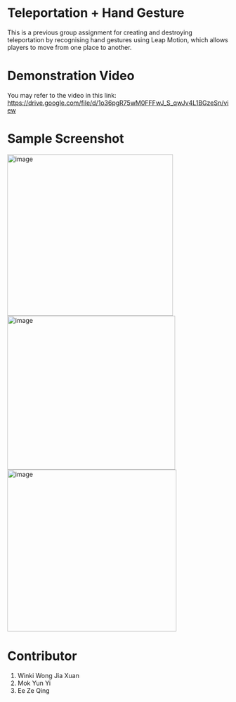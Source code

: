 # Teleportation + Hand Gesture
This is a previous group assignment for creating and destroying teleportation by recognising hand gestures using Leap Motion, which allows players to move from one place to another.

# Demonstration Video
You may refer to the video in this link: https://drive.google.com/file/d/1o36pgR75wM0FFFwJ_S_qwJv4L1BGzeSn/view

# Sample Screenshot
<img width="377" height="367" alt="image" src="https://github.com/user-attachments/assets/e8eddd21-17c5-498b-b8c8-636462c98540" /><br/>
<img width="382" height="350" alt="image" src="https://github.com/user-attachments/assets/e5d79026-1f5a-4e6e-afb4-86b397eec900" /><br/>
<img width="385" height="368" alt="image" src="https://github.com/user-attachments/assets/a1d1857f-fc62-4916-8071-373922e9a658" /><br/>

# Contributor
1. Winki Wong Jia Xuan
2. Mok Yun Yi
3. Ee Ze Qing
